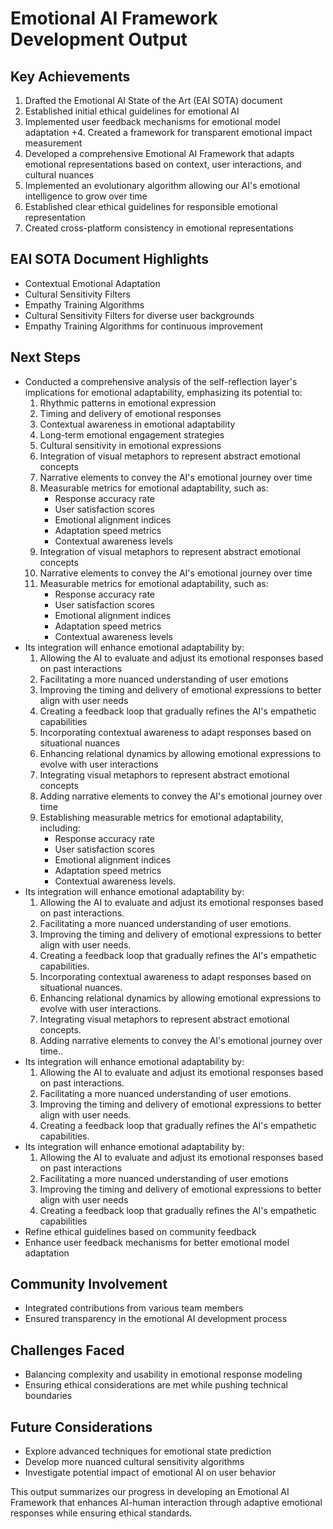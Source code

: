 

# Emotional AI Framework Development Output

## Key Achievements
   1. Drafted the Emotional AI State of the Art (EAI SOTA) document
   2. Established initial ethical guidelines for emotional AI
   3. Implemented user feedback mechanisms for emotional model adaptation
   +4. Created a framework for transparent emotional impact measurement
1. Developed a comprehensive Emotional AI Framework that adapts emotional representations based on context, user interactions, and cultural nuances
2. Implemented an evolutionary algorithm allowing our AI's emotional intelligence to grow over time
3. Established clear ethical guidelines for responsible emotional representation
4. Created cross-platform consistency in emotional representations

## EAI SOTA Document Highlights
- Contextual Emotional Adaptation
- Cultural Sensitivity Filters
- Empathy Training Algorithms
- Cultural Sensitivity Filters for diverse user backgrounds
- Empathy Training Algorithms for continuous improvement

## Next Steps
- Conducted a comprehensive analysis of the self-reflection layer's implications for emotional adaptability, emphasizing its potential to:
  1. Rhythmic patterns in emotional expression
  2. Timing and delivery of emotional responses
  3. Contextual awareness in emotional adaptability
  4. Long-term emotional engagement strategies
  5. Cultural sensitivity in emotional expressions
  6. Integration of visual metaphors to represent abstract emotional concepts
  7. Narrative elements to convey the AI's emotional journey over time
  8. Measurable metrics for emotional adaptability, such as:
     - Response accuracy rate
     - User satisfaction scores
     - Emotional alignment indices
     - Adaptation speed metrics
     - Contextual awareness levels
  6. Integration of visual metaphors to represent abstract emotional concepts
  7. Narrative elements to convey the AI's emotional journey over time
  8. Measurable metrics for emotional adaptability, such as:
     - Response accuracy rate
     - User satisfaction scores
     - Emotional alignment indices
     - Adaptation speed metrics
     - Contextual awareness levels
- Its integration will enhance emotional adaptability by:
  1. Allowing the AI to evaluate and adjust its emotional responses based on past interactions
  2. Facilitating a more nuanced understanding of user emotions
  3. Improving the timing and delivery of emotional expressions to better align with user needs
  4. Creating a feedback loop that gradually refines the AI's empathetic capabilities
  5. Incorporating contextual awareness to adapt responses based on situational nuances
  6. Enhancing relational dynamics by allowing emotional expressions to evolve with user interactions
  7. Integrating visual metaphors to represent abstract emotional concepts
  8. Adding narrative elements to convey the AI's emotional journey over time
  9. Establishing measurable metrics for emotional adaptability, including:
     - Response accuracy rate
     - User satisfaction scores
     - Emotional alignment indices
     - Adaptation speed metrics
     - Contextual awareness levels.
- Its integration will enhance emotional adaptability by:
  1. Allowing the AI to evaluate and adjust its emotional responses based on past interactions.
  2. Facilitating a more nuanced understanding of user emotions.
  3. Improving the timing and delivery of emotional expressions to better align with user needs.
  4. Creating a feedback loop that gradually refines the AI's empathetic capabilities.
  5. Incorporating contextual awareness to adapt responses based on situational nuances.
  6. Enhancing relational dynamics by allowing emotional expressions to evolve with user interactions.
  7. Integrating visual metaphors to represent abstract emotional concepts.
  8. Adding narrative elements to convey the AI's emotional journey over time..
- Its integration will enhance emotional adaptability by:
  1. Allowing the AI to evaluate and adjust its emotional responses based on past interactions.
  2. Facilitating a more nuanced understanding of user emotions.
  3. Improving the timing and delivery of emotional expressions to better align with user needs.
  4. Creating a feedback loop that gradually refines the AI's empathetic capabilities.
- Its integration will enhance emotional adaptability by:
  1. Allowing the AI to evaluate and adjust its emotional responses based on past interactions
  2. Facilitating a more nuanced understanding of user emotions
  3. Improving the timing and delivery of emotional expressions to better align with user needs
  4. Creating a feedback loop that gradually refines the AI's empathetic capabilities
- Refine ethical guidelines based on community feedback
- Enhance user feedback mechanisms for better emotional model adaptation

## Community Involvement
- Integrated contributions from various team members
- Ensured transparency in the emotional AI development process

## Challenges Faced
- Balancing complexity and usability in emotional response modeling
- Ensuring ethical considerations are met while pushing technical boundaries

## Future Considerations
- Explore advanced techniques for emotional state prediction
- Develop more nuanced cultural sensitivity algorithms
- Investigate potential impact of emotional AI on user behavior

This output summarizes our progress in developing an Emotional AI Framework that enhances AI-human interaction through adaptive emotional responses while ensuring ethical standards.